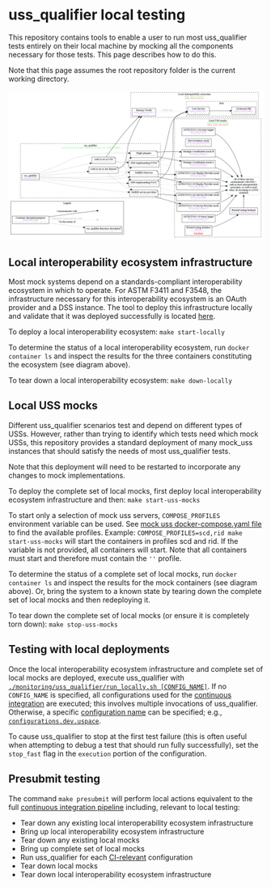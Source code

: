 # uss_qualifier local testing

This repository contains tools to enable a user to run most uss_qualifier tests entirely on their local machine by mocking all the components necessary for those tests.  This page describes how to do this.

Note that this page assumes the root repository folder is the current working directory.

![Local testing infrastructure diagram](../../assets/generated/local_uss_qualifier.png)

## Local interoperability ecosystem infrastructure

Most mock systems depend on a standards-compliant interoperability ecosystem in which to operate.  For ASTM F3411 and F3548, the infrastructure necessary for this interoperability ecosystem is an OAuth provider and a DSS instance.  The tool to deploy this infrastructure locally and validate that it was deployed successfully is located [here](../../build/dev).

To deploy a local interoperability ecosystem: `make start-locally`

To determine the status of a local interoperability ecosystem, run `docker container ls` and inspect the results for the three containers constituting the ecosystem (see diagram above).

To tear down a local interoperability ecosystem: `make down-locally`

## Local USS mocks

Different uss_qualifier scenarios test and depend on different types of USSs.  However, rather than trying to identify which tests need which mock USSs, this repository provides a standard deployment of many mock_uss instances that should satisfy the needs of most uss_qualifier tests.

Note that this deployment will need to be restarted to incorporate any changes to mock implementations.

To deploy the complete set of local mocks, first deploy local interoperability ecosystem infrastructure and then: `make start-uss-mocks`

To start only a selection of mock uss servers, `COMPOSE_PROFILES` environment variable can be used. See [mock uss docker-compose.yaml file](../mock_uss/docker-compose.yaml) to
find the available profiles.
Example: `COMPOSE_PROFILES=scd,rid make start-uss-mocks` will start the containers in profiles scd and rid. If the variable is not provided, all containers will start.
Note that all containers must start and therefore must contain the `''` profile.

To determine the status of a complete set of local mocks, run `docker container ls` and inspect the results for the mock containers (see diagram above).  Or, bring the system to a known state by tearing down the complete set of local mocks and then redeploying it.

To tear down the complete set of local mocks (or ensure it is completely torn down): `make stop-uss-mocks`

## Testing with local deployments

Once the local interoperability ecosystem infrastructure and complete set of local mocks are deployed, execute uss_qualifier with [`./monitoring/uss_qualifier/run_locally.sh [CONFIG_NAME]`](run_locally.sh).  If no `CONFIG_NAME` is specified, all configurations used for the [continuous integration](../../.github/workflows) are executed; this involves multiple invocations of uss_qualifier.  Otherwise, a specific [configuration name](configurations/README.md#specifying) can be specified; e.g., [`configurations.dev.uspace`](configurations/dev/uspace.yaml).

To cause uss_qualifier to stop at the first test failure (this is often useful when attempting to debug a test that should run fully successfully), set the `stop_fast` flag in the `execution` portion of the configuration.

## Presubmit testing

The command `make presubmit` will perform local actions equivalent to the full [continuous integration pipeline](../../.github/workflows) including, relevant to local testing:

* Tear down any existing local interoperability ecosystem infrastructure
* Bring up local interoperability ecosystem infrastructure
* Tear down any existing local mocks
* Bring up complete set of local mocks
* Run uss_qualifier for each [CI-relevant](run_locally.sh) configuration
* Tear down local mocks
* Tear down local interoperability ecosystem infrastructure
